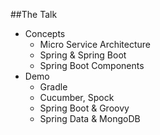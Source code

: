 ##The Talk

* Concepts
	* Micro Service Architecture
	* Spring & Spring Boot
	* Spring Boot Components
* Demo
	* Gradle
	* Cucumber, Spock
	* Spring Boot & Groovy
	* Spring Data & MongoDB
